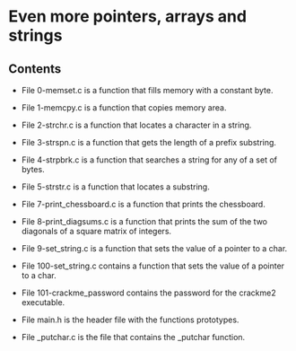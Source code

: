 # Even more pointers, arrays and strings

## Contents

* File 0-memset.c is a function that fills memory with a constant byte.

* File 1-memcpy.c is a function that copies memory area.

* File 2-strchr.c is a function that locates a character in a string.

* File 3-strspn.c is a function that gets the length of a prefix substring.

* File 4-strpbrk.c is a function that searches a string for any of a set of bytes.

* File 5-strstr.c is a function that locates a substring.

* File 7-print_chessboard.c is a function that prints the chessboard.

* File 8-print_diagsums.c is a function that prints the sum of the two diagonals of a square matrix of integers.

* File 9-set_string.c is a function that sets the value of a pointer to a char.

* File 100-set_string.c contains a function that sets the value of a pointer to a char.

* File 101-crackme_password contains the password for the crackme2 executable.

* File main.h is the header file with the functions prototypes.

* File _putchar.c is the file that contains the _putchar function.
